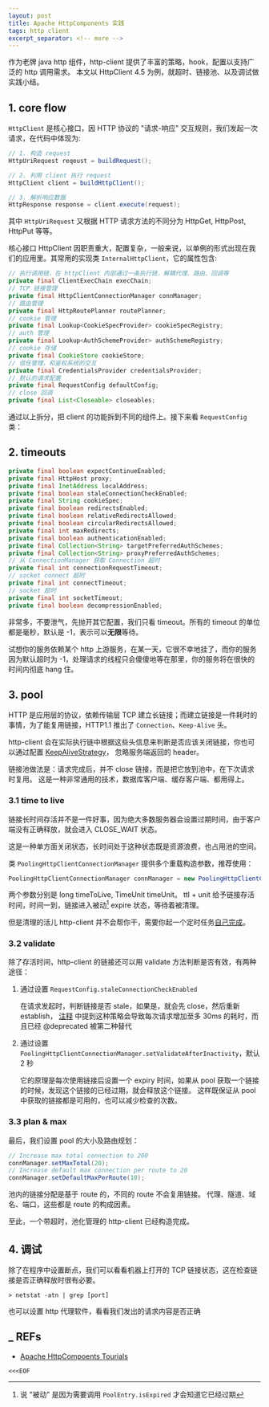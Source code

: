 ```yaml
---
layout: post
title: Apache HttpComponents 实践
tags: http client
excerpt_separator: <!-- more -->
---
```


作为老牌 java http 组件，http-client 提供了丰富的策略，hook，配置以支持广泛的 http 调用需求。
本文以 HttpClient 4.5 为例，就超时、链接池、以及调试做实践小结。

<!-- more -->

## 1. core flow

`HttpClient` 是核心接口，因 HTTP 协议的 "请求-响应" 交互规则，我们发起一次请求，在代码中体现为:

```java
// 1. 构造 request
HttpUriRequest reqeust = buildRequest(); 

// 2. 利用 client 执行 request
HttpClient client = buildHttpClient();

// 3. 解析响应数据
HttpResponse response = client.execute(request);
```

其中 `HttpUriRequest` 又根据 HTTP 请求方法的不同分为 HttpGet, HttpPost, HttpPut 等等。

核心接口 HttpClient 因职责重大，配置复杂，一般来说，以单例的形式出现在我们的应用里。其常用的实现类 `InternalHttpClient`，它的属性包含:

```java
// 执行调用链，在 httpClient 内部通过一条执行链，解耦代理、路由、回调等
private final ClientExecChain execChain;    
// TCP 链接管理
private final HttpClientConnectionManager connManager;
// 路由管理
private final HttpRoutePlanner routePlanner;
// cookie 管理
private final Lookup<CookieSpecProvider> cookieSpecRegistry;
// auth 管理
private final Lookup<AuthSchemeProvider> authSchemeRegistry;
// cookie 存储
private final CookieStore cookieStore;
// 信任管理，和鉴权系统的交互
private final CredentialsProvider credentialsProvider;
// 默认的请求配置
private final RequestConfig defaultConfig;
// close 回调
private final List<Closeable> closeables;
```

通过以上拆分，把 client 的功能拆到不同的组件上。接下来看 `RequestConfig` 类：

## 2. timeouts

```java
private final boolean expectContinueEnabled;
private final HttpHost proxy;
private final InetAddress localAddress;
private final boolean staleConnectionCheckEnabled;
private final String cookieSpec;
private final boolean redirectsEnabled;
private final boolean relativeRedirectsAllowed;
private final boolean circularRedirectsAllowed;
private final int maxRedirects;
private final boolean authenticationEnabled;
private final Collection<String> targetPreferredAuthSchemes;
private final Collection<String> proxyPreferredAuthSchemes;
// 从 ConnectionManager 获取 Connection 超时
private final int connectionRequestTimeout;
// socket connect 超时
private final int connectTimeout;
// socket 超时
private final int socketTimeout;
private final boolean decompressionEnabled;
```

非常多，不要泄气，先抛开其它配置，我们只看 timeout。所有的 timeout 的单位都是毫秒，默认是 -1，表示可以**无限**等待。

试想你的服务依赖某个 http 上游服务，在某一天，它很不幸地挂了，而你的服务因为默认超时为 -1，处理请求的线程只会傻傻地等在那里，你的服务将在很快的时间内彻底 hang 住。

## 3. pool

HTTP 是应用层的协议，依赖传输层 TCP 建立长链接；而建立链接是一件耗时的事情，为了能复用链接，HTTP1.1 推出了 `Connection`、`Keep-Alive` 头。

http-client 会在实际执行链中根据这些头信息来判断是否应该关闭链接，你也可以通过配置 [KeepAliveStrategy](http://hc.apache.org/httpcomponents-client-4.5.x/tutorial/html/connmgmt.html#d5e425)，
忽略服务端返回的 header。

链接池做法是：请求完成后，并不 close 链接，而是把它放到池中，在下次请求时复用。
这是一种非常通用的技术，数据库客户端、缓存客户端、都用得上。

### 3.1 time to live

链接长时间存活并不是一件好事，因为绝大多数服务器会设置过期时间，由于客户端没有正确释放，就会进入 CLOSE_WAIT 状态。

这是一种单方面关闭状态，长时间处于这种状态既是资源浪费，也占用池的空间。

类 `PoolingHttpClientConnectionManager` 提供多个重载构造参数，推荐使用：

```java
PoolingHttpClientConnectionManager connManager = new PoolingHttpClientConnectionManager(180, TimeUnit.SECONDS);
```

两个参数分别是 long timeToLive, TimeUnit timeUnit。
ttl + unit 给予链接存活时间，时间一到，链接进入被动[^1] expire 状态，等待着被清理。

但是清理的活儿 http-client 并不会帮你干，需要你起一个定时任务[自己完成](http://hc.apache.org/httpcomponents-client-4.5.x/tutorial/html/connmgmt.html#d5e418)。

### 3.2 validate

除了存活时间，http-client 的链接还可以用 validate 方法判断是否有效，有两种途径：

1. 通过设置 `RequestConfig.staleConnectionCheckEnabled`
   
   在请求发起时，判断链接是否 stale，如果是，就会先 close，然后重新 establish，
   [注释](https://hc.apache.org/httpcomponents-client-4.5.x/httpclient/apidocs/org/apache/http/client/config/RequestConfig.html#isStaleConnectionCheckEnabled())
   中提到这种策略会导致每次请求增加至多 30ms 的耗时，而且已经 @deprecated 被第二种替代

2. 通过设置 `PoolingHttpClientConnectionManager.setValidateAfterInactivity`，默认 2 秒

   它的原理是每次使用链接后设置一个 expiry 时间，如果从 pool 获取一个链接的时候，发现这个链接的已经过期，就会释放这个链接。
   这样既保证从 pool 中获取的链接都是可用的，也可以减少检查的次数。

### 3.3 plan & max

最后，我们设置 pool 的大小及路由规划：

```java
// Increase max total connection to 200
connManager.setMaxTotal(20);
// Increase default max connection per route to 20
connManager.setDefaultMaxPerRoute(10);
```

池内的链接分配是基于 route 的，不同的 route 不会复用链接。
代理、隧道、域名、端口，这些都是 route 的构成因素。

至此，一个带超时，池化管理的 http-client 已经构造完成。

## 4. 调试

除了在程序中设置断点，我们可以看看机器上打开的 TCP 链接状态，这在检查链接是否正确释放时很有必要。

    > netstat -atn | grep [port]

也可以设置 http 代理软件，看看我们发出的请求内容是否正确

## _ REFs

- [Apache HttpCompoents Tourials](http://hc.apache.org/httpcomponents-client-4.5.x/tutorial/html/index.html)

`<<<EOF`

[^1]: 说 "被动" 是因为需要调用 `PoolEntry.isExpired` 才会知道它已经过期
